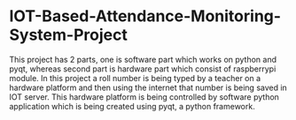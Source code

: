 # IOT-Based-Attendance-Monitoring-System-Project
This project has 2 parts, one is software part which works on python and pyqt, whereas second part is hardware part which consist of raspberrypi module.
In this project a roll number is being typed by a teacher on a hardware platform and then using the internet that number is being saved in IOT server.
This hardware platform is being controlled by software python application which is being created using pyqt, a python framework.
